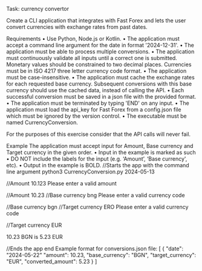 Task: currency convertor

Create a CLI application that integrates with Fast Forex and lets the user convert currencies with exchange rates from past dates.

Requirements
• Use Python, Node.js or Kotlin.
• The application must accept a command line argument for the date in format '2024-12-31'.
• The application must be able to process multiple conversions.
• The application must continuously validate all inputs until a correct one is submitted. Мonetary values should be constrained to two decimal places. Currencies must be in ISO 4217 three letter currency code format.
• The application must be case-insensitive.
• The application must cache the exchange rates for each requested base currency. Subsequent conversions with this base currency should use the cached data, instead of calling the API.
• Each successful conversion must be saved in a json file with the provided format.
• The application must be terminated by typing 'END' on any input.
• The application must load the api_key for Fast Forex from a config.json file which must be ignored by the version control.
• The executable must be named CurrencyConversion.

For the purposes of this exercise consider that the API calls will never fail.

Example
The application must accept input for Amount, Base currency and Target currency in the given order.
• Input in the example is marked as such
‍• DO NOT include the labels for the input (e.g. ‘Amount’, ‘Base currency', etc).
• Output in the example is BOLD.
//Starts the app with the command line argument
python3 CurrencyConversion.py 2024-05-13

//Amount
10.123
Please enter a valid amount

//Amount
10.23
//Base currency
bng
Please enter a valid currency code

//Base currency
bgn
//Target currency
ERO
Please enter a valid currency code

//Target currency
EUR

10.23 BGN is 5.23 EUR

//Ends the app
end
Example format for conversions.json file:
[ 
    {
        "date": "2024-05-22"
        "amount": 10.23,
        "base_currency": "BGN", 
        "target_currency": "EUR", 
        "converted_amount": 5.23 
    }
]
